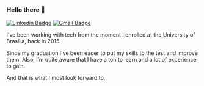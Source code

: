 ### Hello there 👋

[![Linkedin Badge](https://img.shields.io/badge/-João%20Victor%20Poletti-0e76a8?style=flat-square&logo=Linkedin&logoColor=white&link=https://www.linkedin.com/in/jvpoletti/)](https://www.linkedin.com/in/jvpoletti/)
[![Gmail Badge](https://img.shields.io/badge/-jvpoletti@gmail.com-ff512f?style=flat-square&logo=Gmail&logoColor=white&link=mailto:jvpoletti@gmail.com)](mailto:jvpoletti@gmail.com)

I've been working with tech from the moment I enrolled at the University of Brasília, back in 2015.

Since my graduation I've been eager to put my skills to the test and improve them. Also, I’m quite aware that I have a ton to learn and a lot of experience to gain. 

And that is what I most look forward to.
